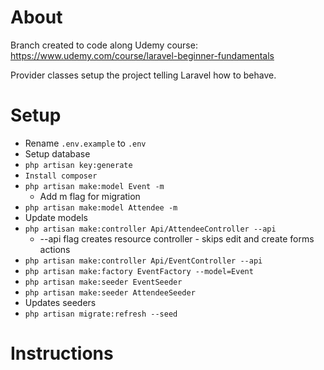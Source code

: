# About
Branch created to code along Udemy course: https://www.udemy.com/course/laravel-beginner-fundamentals

Provider classes setup the project telling Laravel how to behave.

# Setup
* Rename `.env.example` to `.env`
* Setup database
* `php artisan key:generate`
* `Install composer`
* `php artisan make:model Event -m`
  * Add m flag for migration
* `php artisan make:model Attendee -m`
* Update models
* `php artisan make:controller Api/AttendeeController --api`
  * --api flag creates resource controller - skips edit and create forms actions
* `php artisan make:controller Api/EventController --api`
* `php artisan make:factory EventFactory --model=Event`
* `php artisan make:seeder EventSeeder`
* `php artisan make:seeder AttendeeSeeder`
* Updates seeders
* `php artisan migrate:refresh --seed`
# Instructions